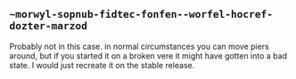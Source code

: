 ## `~morwyl-sopnub-fidtec-fonfen--worfel-hocref-dozter-marzod`
Probably not in this case. in normal circumstances you can move piers around, but if you started it on a broken vere it might have gotten into a bad state. I would just recreate it on the stable release.